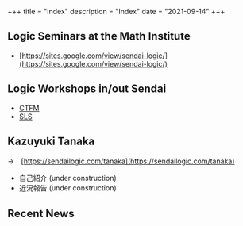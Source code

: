 +++
title = "Index"
description = "Index"
date = "2021-09-14"
+++

## Logic Seminars at the Math Institute
- [https://sites.google.com/view/sendai-logic/](https://sites.google.com/view/sendai-logic/)

## Logic Workshops in/out Sendai
- [CTFM](https://sendailogic.com/ctfm/)
- [SLS](https://sendailogic.com/sls/)


## Kazuyuki Tanaka
→　[https://sendailogic.com/tanaka](https://sendailogic.com/tanaka)

- 自己紹介 (under construction)
- 近況報告 (under construction)

## Recent News